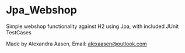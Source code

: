 # Jpa_Webshop
Simple webshop functionality against H2 using Jpa, with included JUnit TestCases

Made by Alexandra Aasen, Email: alexaasen@outlook.com
